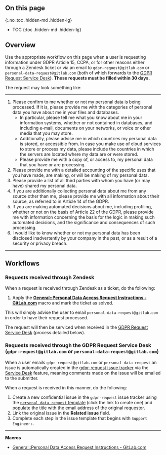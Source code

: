 ## On this page
{:.no_toc .hidden-md .hidden-lg}

- TOC
{:toc .hidden-md .hidden-lg}

## Overview

Use the appropriate workflow on this page when a user is requesting information under GDPR Article 15, CCPA, or for other reasons either through a Zendesk ticket or via an email to `gdpr-request@gitlab.com` or `personal-data-request@gitlab.com` (both of which forwards to the [GDPR Request Service Desk](https://gitlab.com/gitlab-com/gdpr-request/issues/service_desk)). **These requests must be filled within 30 days.**

The request may look something like:

- - -

1. Please confirm to me whether or not my personal data is being processed. If it is, please provide me with the categories of personal data you have about me in your files and databases.
    - In particular, please tell me what you know about me in your information systems, whether or not contained in databases, and including e-mail, documents on your networks, or voice or other media that you may store.
    - Additionally, please advise me in which countries my personal data is stored, or accessible from. In case you make use of cloud services to store or process my data, please include the countries in which the servers are located where my data are or were stored.
    - Please provide me with a copy of, or access to, my personal data that you have or are processing.
1. Please provide me with a detailed accounting of the specific uses that you have made, are making, or will be making of my personal data.
1. Please provide a list of all third parties with whom you have (or may have) shared my personal data.
1. If you are additionally collecting personal data about me from any source other than me, please provide me with all information about their source, as referred to in Article 14 of the GDPR.
1. If you are making automated decisions about me, including profiling, whether or not on the basis of Article 22 of the GDPR, please provide me with information concerning the basis for the logic in making such automated decisions, and the significance and consequences of such processing.
1. I would like to know whether or not my personal data has been disclosed inadvertently by your company in the past, or as a result of a security or privacy breach.

- - -

## Workflows

### Requests received through Zendesk

When a request is received through Zendesk as a ticket, do the following:

1. Apply the [**General::Personal Data Access Request Instructions - GitLab.com**](https://gitlab.zendesk.com/agent/admin/macros/360043149613) macro and mark the ticket as solved.

This will simply advise the user to email `personal-data-request@gitlab.com` in order to have their request processed.

The request will then be serviced when received in the [GDPR Request Service Desk](https://gitlab.com/gitlab-com/gdpr-request/issues/service_desk) (process detailed below).

### Requests received through the GDPR Request Service Desk (`gdpr-request@gitlab.com` or `personal-data-request@gitlab.com`)

When a user emails `gdpr-request@gitlab.com` or `personal-data-request` an issue is automatically created in the [gdpr-request issue tracker](https://gitlab.com/gitlab-com/gdpr-request/issues) via the [Service Desk](https://docs.gitlab.com/ee/user/project/service_desk.html) feature, meaning comments made on the issue will be emailed to the submitter.

When a request is received in this manner, do the following:

1. Create a new confidential issue in the `gdpr-request` issue tracker using the [`personal_data_request` template](https://gitlab.com/gitlab-com/gdpr-request/issues/new?issuable_template=personal_data_access_request) (click the link to create one) and populate the title with the email address of the original requestor.
1. Link the original issue in the **Related issue** field.
1. Complete each step in the issue template that begins with `Support Engineer:`.

- - -

**Macros**

- [General::Personal Data Access Request Instructions - GitLab.com](https://gitlab.zendesk.com/agent/admin/macros/360043149613)